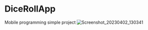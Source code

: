 # DiceRollApp
Mobile programming simple project
![Screenshot_20230402_130341](https://user-images.githubusercontent.com/101096551/229349139-73ae332c-cd23-4a2b-a33f-88ffb1c9b78b.png)
